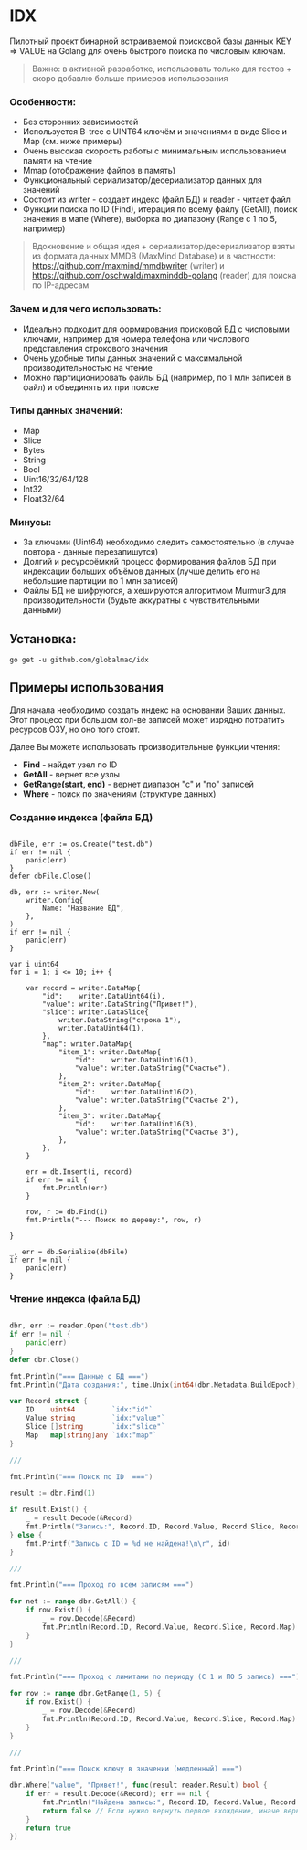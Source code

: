 # IDX

Пилотный проект бинарной встраиваемой поисковой базы данных KEY => VALUE на Golang для очень быстрого поиска по числовым ключам.

> Важно: в активной разработке, использовать только для тестов + скоро добавлю больше примеров использования

### Особенности: 

- Без сторонних зависимостей
- Используется B-tree с UINT64 ключём и значениями в виде Slice и Map (см. ниже примеры)
- Очень высокая скорость работы с минимальным использованием памяти на чтение
- Mmap (отображение файлов в память)
- Функциональный сериализатор/десериализатор данных для значений
- Состоит из writer - создает индекс (файл БД) и reader - читает файл
- Функции поиска по ID (Find), итерация по всему файлу (GetAll), поиск значения в мапе (Where), выборка по диапазону (Range с 1 по 5, например)

> Вдохновение и общая идея + сериализатор/десериализатор взяты из формата данных MMDB (MaxMind Database) и в частности: https://github.com/maxmind/mmdbwriter (writer) и https://github.com/oschwald/maxminddb-golang (reader) для поиска по IP-адресам

### Зачем и для чего использовать:

- Идеально подходит для формирования поисковой БД с числовыми ключами, например для номера телефона или числового представления строкового значения
- Очень удобные типы данных значений с максимальной производительностью на чтение
- Можно партиционировать файлы БД (например, по 1 млн записей в файл) и объединять их при поиске

### Типы данных значений:

- Map
- Slice
- Bytes
- String
- Bool
- Uint16/32/64/128
- Int32
- Float32/64

### Минусы:

- За ключами (Uint64) необходимо следить самостоятельно (в случае повтора - данные перезапишутся)
- Долгий и ресурсоёмкий процесс формирования файлов БД при индексации больших объёмов данных (лучше делить его на небольшие партиции по 1 млн записей)
- Файлы БД не шифруются, а хешируются алгоритмом Murmur3 для производительности (будьте аккуратны с чувствительными данными)

## Установка:

```
go get -u github.com/globalmac/idx
```

## Примеры использования

Для начала необходимо создать индекс на основании Ваших данных. Этот процесс при большом кол-ве записей может изрядно потратить ресурсов ОЗУ, но оно того стоит.

Далее Вы можете использовать производительные функции чтения:

- **Find** - найдет узел по ID
- **GetAll** - вернет все узлы
- **GetRange(start, end)** - вернет диапазон "с" и "по" записей
- **Where** - поиск по значениям (структуре данных)

### Создание индекса (файла БД)

```golang

dbFile, err := os.Create("test.db")
if err != nil {
    panic(err)
}
defer dbFile.Close()

db, err := writer.New(
    writer.Config{
        Name: "Название БД",
    },
)
if err != nil {
    panic(err)
}

var i uint64
for i = 1; i <= 10; i++ {

    var record = writer.DataMap{
        "id":    writer.DataUint64(i),
        "value": writer.DataString("Привет!"),
        "slice": writer.DataSlice{
            writer.DataString("строка 1"),
            writer.DataUint64(1),
        },
        "map": writer.DataMap{
            "item_1": writer.DataMap{
                "id":    writer.DataUint16(1),
                "value": writer.DataString("Счастье"),
            },
            "item_2": writer.DataMap{
                "id":    writer.DataUint16(2),
                "value": writer.DataString("Счастье 2"),
            },
            "item_3": writer.DataMap{
                "id":    writer.DataUint16(3),
                "value": writer.DataString("Счастье 3"),
            },
        },
    }
    
    err = db.Insert(i, record)
    if err != nil {
        fmt.Println(err)
    }
    
    row, r := db.Find(i)
    fmt.Println("--- Поиск по дереву:", row, r)

}

_, err = db.Serialize(dbFile)
if err != nil {
    panic(err)
}

```

### Чтение индекса (файла БД)

```go

dbr, err := reader.Open("test.db")
if err != nil {
    panic(err)
}
defer dbr.Close()

fmt.Println("=== Данные о БД ===")
fmt.Println("Дата создания:", time.Unix(int64(dbr.Metadata.BuildEpoch), 0).Format("2006-01-02 в 15:01:05"), "Кол-во узлов:", dbr.Metadata.NodeCount)

var Record struct {
    ID    uint64         `idx:"id"`
    Value string         `idx:"value"`
    Slice []string       `idx:"slice"`
    Map   map[string]any `idx:"map"`
}

///

fmt.Println("=== Поиск по ID  ===")

result := dbr.Find(1)

if result.Exist() {
    _ = result.Decode(&Record)
    fmt.Println("Запись:", Record.ID, Record.Value, Record.Slice, Record.Map)
} else {
	fmt.Printf("Запись c ID = %d не найдена!\n\r", id)
}

///

fmt.Println("=== Проход по всем записям ===")

for net := range dbr.GetAll() {
    if row.Exist() {
        _ = row.Decode(&Record)
        fmt.Println(Record.ID, Record.Value, Record.Slice, Record.Map)
    }
}

///

fmt.Println("=== Проход с лимитами по периоду (С 1 и ПО 5 запись) ===")

for row := range dbr.GetRange(1, 5) {
    if row.Exist() {
        _ = row.Decode(&Record)
        fmt.Println(Record.ID, Record.Value, Record.Slice, Record.Map)
    }
}

///

fmt.Println("=== Поиск ключу в значении (медленный) ===")

dbr.Where("value", "Привет!", func(result reader.Result) bool {
    if err = result.Decode(&Record); err == nil {
        fmt.Println("Найдена запись:", Record.ID, Record.Value, Record.Slice, Record.Map)
        return false // Если нужно вернуть первое вхождение, иначе вернет все найденные записи
    }
    return true
})


```
